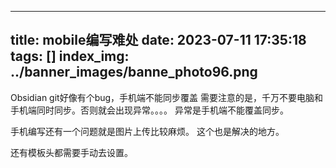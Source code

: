 
---
title: mobile编写难处
date: 2023-07-11 17:35:18
tags: []
index_img: ../banner_images/banne_photo96.png
---
Obsidian git好像有个bug，手机端不能同步覆盖
需要注意的是，千万不要电脑和手机端同时同步。否则就会出现异常。。。。
异常是手机端不能覆盖同步。


手机编写还有一个问题就是图片上传比较麻烦。
这个也是解决的地方。


还有模板头都需要手动去设置。






